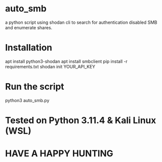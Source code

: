 # auto_smb
a python script using shodan cli to search for authentication disabled SMB and enumerate shares.

# Installation
apt install python3-shodan
apt install smbclient
pip install -r requirements.txt
shodan init YOUR_API_KEY

# Run the script
python3 auto_smb.py

# Tested on Python 3.11.4 & Kali Linux (WSL)

# HAVE A HAPPY HUNTING
